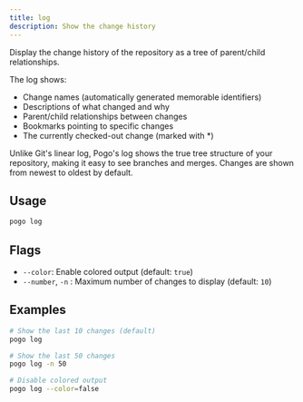 ```yaml
---
title: log
description: Show the change history
---
```


Display the change history of the repository as a tree of parent/child relationships.

The log shows:
- Change names (automatically generated memorable identifiers)
- Descriptions of what changed and why
- Parent/child relationships between changes
- Bookmarks pointing to specific changes
- The currently checked-out change (marked with *)

Unlike Git's linear log, Pogo's log shows the true tree structure of your
repository, making it easy to see branches and merges. Changes are shown
from newest to oldest by default.

## Usage

```bash
pogo log
```

## Flags

- `--color`: Enable colored output (default: `true`)
- `--number`, `-n` <int32>: Maximum number of changes to display (default: `10`)

## Examples

```bash
# Show the last 10 changes (default)
pogo log

# Show the last 50 changes
pogo log -n 50

# Disable colored output
pogo log --color=false
```

